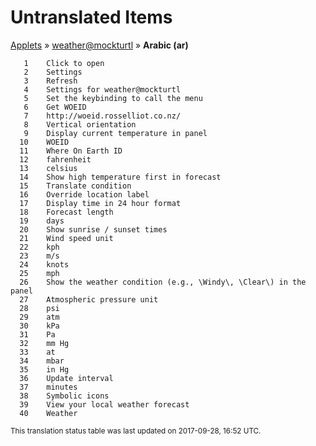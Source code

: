 # Untranslated Items
[Applets](../../../README.md) &#187; [weather@mockturtl](../README.md) &#187; **Arabic (ar)**

       1	Click to open
       2	Settings
       3	Refresh
       4	Settings for weather@mockturtl
       5	Set the keybinding to call the menu
       6	Get WOEID
       7	http://woeid.rosselliot.co.nz/
       8	Vertical orientation
       9	Display current temperature in panel
      10	WOEID
      11	Where On Earth ID
      12	fahrenheit
      13	celsius
      14	Show high temperature first in forecast
      15	Translate condition
      16	Override location label
      17	Display time in 24 hour format
      18	Forecast length
      19	days
      20	Show sunrise / sunset times
      21	Wind speed unit
      22	kph
      23	m/s
      24	knots
      25	mph
      26	Show the weather condition (e.g., \Windy\, \Clear\) in the panel
      27	Atmospheric pressure unit
      28	psi
      29	atm
      30	kPa
      31	Pa
      32	mm Hg
      33	at
      34	mbar
      35	in Hg
      36	Update interval
      37	minutes
      38	Symbolic icons
      39	View your local weather forecast
      40	Weather

<sup>This translation status table was last updated on 2017-09-28, 16:52 UTC.</sup>
